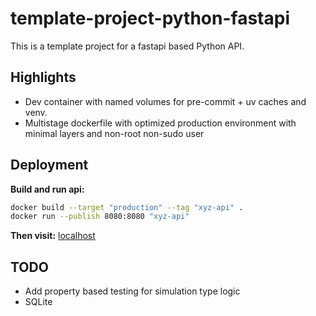 # template-project-python-fastapi

This is a template project for a fastapi based Python API.

## Highlights

- Dev container with named volumes for pre-commit + uv caches and venv.
- Multistage dockerfile with optimized production environment with minimal layers and non-root non-sudo user

## Deployment

**Build and run api:**

```bash
docker build --target "production" --tag "xyz-api" .
docker run --publish 8080:8080 "xyz-api"
```

**Then visit:** [localhost](http://localhost:8080/docs)

## TODO

- Add property based testing for simulation type logic
- SQLite
